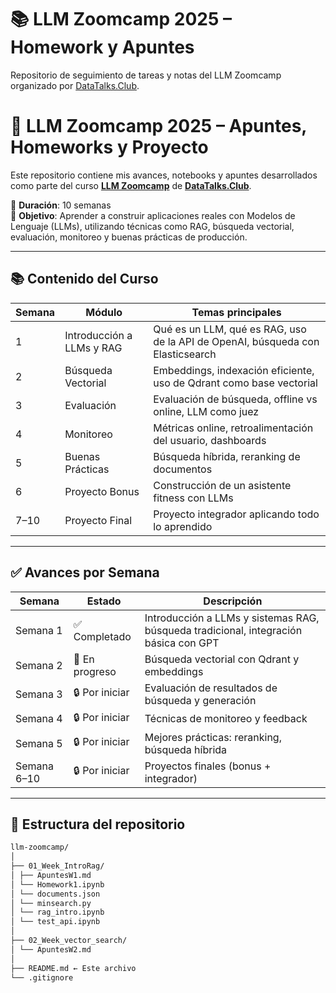 # 📚 LLM Zoomcamp 2025 – Homework y Apuntes

Repositorio de seguimiento de tareas y notas del LLM Zoomcamp organizado por [DataTalks.Club](https://datatalks.club/).  

# 🤖 LLM Zoomcamp 2025 – Apuntes, Homeworks y Proyecto

Este repositorio contiene mis avances, notebooks y apuntes desarrollados como parte del curso **[LLM Zoomcamp](https://github.com/DataTalksClub/llm-zoomcamp)** de **[DataTalks.Club](https://datatalks.club/)**.

📅 **Duración**: 10 semanas  
🎯 **Objetivo**: Aprender a construir aplicaciones reales con Modelos de Lenguaje (LLMs), utilizando técnicas como RAG, búsqueda vectorial, evaluación, monitoreo y buenas prácticas de producción.

---

## 📚 Contenido del Curso

| Semana | Módulo | Temas principales |
|--------|--------|-------------------|
| 1 | Introducción a LLMs y RAG | Qué es un LLM, qué es RAG, uso de la API de OpenAI, búsqueda con Elasticsearch |
| 2 | Búsqueda Vectorial | Embeddings, indexación eficiente, uso de Qdrant como base vectorial |
| 3 | Evaluación | Evaluación de búsqueda, offline vs online, LLM como juez |
| 4 | Monitoreo | Métricas online, retroalimentación del usuario, dashboards |
| 5 | Buenas Prácticas | Búsqueda híbrida, reranking de documentos |
| 6 | Proyecto Bonus | Construcción de un asistente fitness con LLMs |
| 7–10 | Proyecto Final | Proyecto integrador aplicando todo lo aprendido |

---

## ✅ Avances por Semana

| Semana | Estado | Descripción |
|--------|--------|-------------|
| Semana 1 | ✅ Completado | Introducción a LLMs y sistemas RAG, búsqueda tradicional, integración básica con GPT |
| Semana 2 | 🔄 En progreso | Búsqueda vectorial con Qdrant y embeddings |
| Semana 3 | 🔒 Por iniciar | Evaluación de resultados de búsqueda y generación |
| Semana 4 | 🔒 Por iniciar | Técnicas de monitoreo y feedback |
| Semana 5 | 🔒 Por iniciar | Mejores prácticas: reranking, búsqueda híbrida |
| Semana 6–10 | 🔒 Por iniciar | Proyectos finales (bonus + integrador) |

---

## 📂 Estructura del repositorio
```bash
llm-zoomcamp/
│
├── 01_Week_IntroRag/
│ ├── ApuntesW1.md
│ └── Homework1.ipynb
│ └── documents.json
│ └── minsearch.py
│ └── rag_intro.ipynb
│ └── test_api.ipynb
│
├── 02_Week_vector_search/
│ └── ApuntesW2.md
│
├── README.md ← Este archivo
└── .gitignore
```

